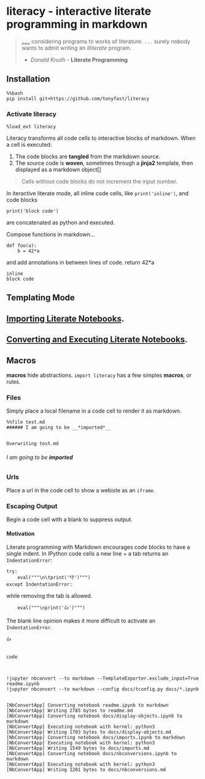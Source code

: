 
# __literacy__ - interactive literate programming in markdown

> [`...`](http://roxygen.org/knuth-literate-programming.pdf) considering programs to works of literature. `...`  surely nobody wants to admit writing an _illiterate_ program.
> - _Donald Knuth_ - **Literate Programming** 

## Installation


    %%bash
    pip install git+https://github.com/tonyfast/literacy
    
### Activate literacy

    %load_ext literacy


Literacy transforms all code cells to interactive blocks of markdown.  When a cell is executed:
    
1. The code blocks are __tangled__ from the markdown source.
2. The source code is __woven__, sometimes through a __jinja2__ template, then displayed as a markdown object[]

> Cells without code blocks do not increment the input number.



In iteractive literate mode, all inline code cells, like `print('inline')`, and code blocks

    print('block code')
    
are concatenated as python and executed.
    
Compose functions in markdown...
    
    def foo(a): 
        b = 42*a
and add annotations in between lines of code.
        return 42*a


    inline
    block code



## Templating Mode



## [Importing Literate Notebooks](docs/imports.md).



## [Converting and Executing Literate Notebooks](docs/display-objects.md).



## Macros

__macros__ hide abstractions.  `import literacy` has a few simples __macros__, or rules.



### Files

Simply place a local filename in a code cell to render it as markdown.

    %%file test.md
    ###### I am going to be __*imported*__


    Overwriting test.md



###### I am going to be __*imported*__



### Urls

Place a url in the code cell to show a webiste as an <code>iframe</code>.



### Escaping Output

Begin a code cell with a blank to suppress output.


#### Motivation

Literate programming with Markdown encourages code blocks to have a single indent.  In IPython 
code cells a new line + a tab returns an `IndentationError`:
    
    try:
        eval("""\n\tprint('👎')""")
    except IndentationError:
        
while removing the tab is allowed.
    
        eval("""\nprint('👍')""")
        
        
The blank line opinion makes it more difficult to activate an `IndentationError`.


    👍


    code



    !jupyter nbconvert --to markdown --TemplateExporter.exclude_input=True readme.ipynb
    !jupyter nbconvert --to markdown --config docs/tconfig.py docs/*.ipynb


    [NbConvertApp] Converting notebook readme.ipynb to markdown
    [NbConvertApp] Writing 2785 bytes to readme.md
    [NbConvertApp] Converting notebook docs/display-objects.ipynb to markdown
    [NbConvertApp] Executing notebook with kernel: python3
    [NbConvertApp] Writing 1703 bytes to docs/display-objects.md
    [NbConvertApp] Converting notebook docs/imports.ipynb to markdown
    [NbConvertApp] Executing notebook with kernel: python3
    [NbConvertApp] Writing 1549 bytes to docs/imports.md
    [NbConvertApp] Converting notebook docs/nbconversions.ipynb to markdown
    [NbConvertApp] Executing notebook with kernel: python3
    [NbConvertApp] Writing 1201 bytes to docs/nbconversions.md

